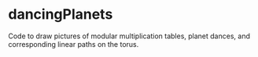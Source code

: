 # dancingPlanets
Code to draw pictures of modular multiplication tables, planet dances, and corresponding linear paths on the torus.
